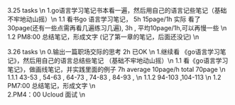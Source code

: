 3.25  tasks \n
	1.go语言学习笔记书本看一遍，然后用自己的语言记些笔记（基础不牢地动山摇）\n
	1.1 看书go 语言学习笔记， 5h   15page/1h      实际 看了30page(还有一些点需再看几遍练习几遍), 3h , 平均10page/1h,可以再慢一些 \n
	1.2 PM8:00 总结笔记，形成文字     (记了第一章的笔记，后面还没记) \n

3.26 tasks \n
	0.输出一篇职场交际的思考     2h  已OK  \n
	1.继续看 《go语言学习笔记》，然后用自己的语言总结些笔记 （基础不牢地动山摇）\n
	1.1 看《go语言学习笔记》，做画线笔记，并实践里面的例子  7h average 10page/h  total 70page \n
	1.1.1  43-53 , 54-63 , 64-73 , 74-83 , 84-93 , \n
	1.1.2  94-103 ,104-113  \n
	1.2 PM7:00 总结笔记，形成文字  \n    
	2.PM4：00 Ucloud 面试 \n






